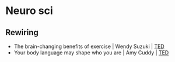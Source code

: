 # Neuro sci

## Rewiring

- The brain-changing benefits of exercise | Wendy Suzuki | [TED](https://www.youtube.com/watch?v=BHY0FxzoKZE)
- Your body language may shape who you are | Amy Cuddy | [TED](https://www.youtube.com/watch?v=Ks-_Mh1QhMc)
